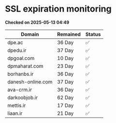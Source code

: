 # SSL expiration monitoring

**Checked on 2025-05-13 04:49**

| Domain | Remained | Status       |
|--------|----------|--------------|
| dpe.ac     | 36 Day   | ✅ |
| dpedu.ir     | 37 Day   | ✅ |
| dpgoal.com     | 10 Day   | ✅ |
| dpmaharat.com     | 23 Day   | ✅ |
| borhanbs.ir     | 36 Day   | ✅ |
| danesh-online.com     | 37 Day   | ✅ |
| ava-crm.ir     | 36 Day   | ✅ |
| darkoobjob.ir     | 62 Day   | ✅ |
| mettis.ir     | 17 Day   | ✅ |
| liaan.ir     | 21 Day   | ✅ |
